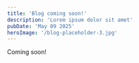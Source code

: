 ```yaml
---
title: 'Blog coming soon!'
description: 'Lorem ipsum dolor sit amet'
pubDate: 'May 09 2025'
heroImage: '/blog-placeholder-3.jpg'
---
```


Coming soon!
